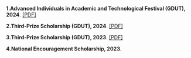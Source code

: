 

<p>
<b>1.Advanced Individuals in Academic and Technological Festival (GDUT), 2024</b>. 
<a href="static/assets/pdf/advanced_individuals_gdut_2024.pdf" target="_blank">[PDF]</a>
</p>

<p>
<b>2.Third-Prize Scholarship (GDUT), 2024</b>. 
<a href="static/assets/pdf/third_prize_scholarship_gdut_2024.pdf" target="_blank">[PDF]</a>
</p>
<p>
<b>3.Third-Prize Scholarship (GDUT), 2023</b>. 
<a href="static/assets/pdf/third_prize_scholarship_gdut_2023.pdf" target="_blank">[PDF]</a>
</p>

<p>
<b>4.National Encouragement Scholarship, 2023</b>. 
</p>
